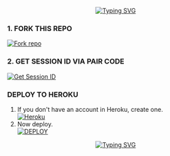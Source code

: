 <p align="center">
<a href="https://git.io/typing-svg"><img src="https://readme-typing-svg.demolab.com?font=Fira+Code&weight=602&pause=1000&color=F70000&random=false&width=435&lines=RUSH-Md+made+by+RUSH+;රශ්+බොට්+සම්පූර්ණ+කර+ඇත+%40confronter._" alt="Typing SVG" /></a>

### 1. FORK THIS REPO

<a href='https://github.com/රිපෝ එකMD/fork' target="_blank"><img alt='Fork repo' src='https://img.shields.io/badge/Fork This Repo-black?style=for-the-badge&logo=git&logoColor=white'/></a>

### 2. GET SESSION ID VIA PAIR CODE

<a href='https://replit.com/@sid47/සිසන් එක-MD-1?v=1' target="_blank"><img alt='Get Session ID' src='https://img.shields.io/badge/Click here to get your session id-blue?style=for-the-badge&logo=opencv&logoColor=white'/></a>

### DEPLOY TO HEROKU

1. If you don't have an account in Heroku, create one.
    <br>
    <a href='https://signup.heroku.com/' target="_blank"><img alt='Heroku' src='https://img.shields.io/badge/-Create-black?style=for-the-badge&logo=heroku&logoColor=white'/></a>
2. Now deploy.
    <br>
    <a href='https://heroku.com/deploy' target="_blank"><img alt='DEPLOY' src='https://img.shields.io/badge/-DEPLOY-black?style=for-the-badge&logo=heroku&logoColor=white'/></a>



<p align="center">
<a href="https://git.io/typing-svg"><img src="https://readme-typing-svg.demolab.com?font=Fira+Code&weight=602&pause=1000&color=F70000&random=false&width=435&lines=█+01+▊+▇+■+▬+█+■+▬+█+■+▬+█+■+▬+█+■+▬+█+■+▬+█+■+▬+█+■+▬+█+■+▬+█+■+▬+█+■+▬+█+■+▬+█+■+▬+█+■+▬+█+■+▬+█+■+▬+█+■+▬+█+■+▬+█+■+▬+█+■+▬+█+■+▬+█+■+▬+█+■+▬+█+■+▬+█+■+▬+█+■+▬+█+■+▬+█+■+▬+█+■+▬+█+■+▬+█+■+▬+█+■+▬+█+■+▬+█+■+▬+█+■+▬+█+■+▬+█+■+▬+█+■+▬+█+■+▬+█+■+▬+█+■+▬+█+■+▬+█+■+▬+█+■+▬+█+■+▬+█+■+▬+█+■+▬+█+■+▬+█+■+▬+█+■+▬+█+■+▬+█+■+▬+█+■+▬+█+■+▬+█+■+▬+█+■+▬+█+■+▬+█+■+▬+█+■+▬+█+■+▬+█+■+▬+█+■+▬+█+■+▬+█+■+▬+█+■+▬+█+■+▬+█+■+▬+█+■+▬+█+■+▬+█+■+▬+█+■+▬+█+■+▬+█+■+▬+█+■+▬+█+■+▬+█+■+▬+█+■+▬+█+■+▬+█+■+▬+█+■+▬+█+■+▬+█+■+▬+█+■+▬+█+■+▬+█+■+▬+█+■+▬+█+■+▬+█+■+▬+█+■+▬+█+■+▬+█+■+▬+█+■+▬+█+■+▬+█+■+▬+█+■+▬+█+■+▬+█+■+▬+█+■+▬+█+■+▬+█+■+▬+█+■+▬+█+■+▬+█+■+▬+█+■+▬+█+■+▬+█+■+▬+█+■+▬+█+■+▬+█+■+▬+█+■+▬+█+■+▬+█+■+▬+█+■+▬+█+■+▬+█+■+▬+█+■+▬+█+■+▬+█+■+▬+█+■+▬+█+■+▬+█+■+▬+█+■+▬+█+■+▬+█+■+▬+█+■+▬+█+■+▬+█+■+▬+█+■+▬+█+■+▬+█+■+▬+█+■+▬+█+■+▬+█+■+▬+█+■+▬+█+■+▬+█+■+▬+█+■+▬+█+■+▬+█+■+▬+█+■+▬+█+■+▬+█+■+▬+█+■+▬+█+■+▬+█+■+▬+█+■+▬+█+■+▬+█+■+▬+█+■+▬+█+■+▬+█+■+▬+█+■+▬+█+■+▬+█+■+▬+█+■+▬+█+■+▬+█+■+▬+█+■+▬+█+■+▬+█+■+▬+█+■+▬+█+■+▬+█+■+▬+█+■+▬+█+■+▬+█+■+▬+█+■+▬+█+■+▬+█+■+▬+█+■+▬+█+■+▬+█+■+▬+█+■+▬+█+■+▬+█+■+▬+█+■+▬+█+%40♲._" alt="Typing SVG" /></a>
